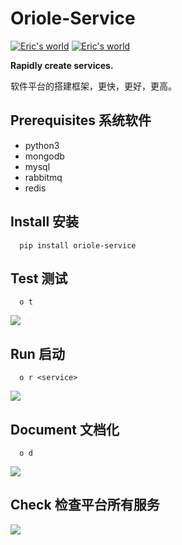 # Oriole-Service 

[![Eric's world](https://badges.gitter.im/zhouxiaoxiang/oriole-service.svg)](https://gitter.im/oriole-service/Lobby?utm_source=share-link&utm_medium=link&utm_campaign=share-link) [![Eric's world](https://travis-ci.org/zhouxiaoxiang/oriole-service.svg?branch=master)](https://travis-ci.org/zhouxiaoxiang/oriole-service)

**Rapidly create services.**

软件平台的搭建框架，更快，更好，更高。

## Prerequisites 系统软件

  - python3
  - mongodb
  - mysql
  - rabbitmq
  - redis
  
## Install 安装

```
  pip install oriole-service
```

## Test 测试

```
  o t
```

![](https://github.com/zhouxiaoxiang/oriole-service/raw/master/docs/test.gif)

## Run 启动

```
  o r <service>
```

![](https://github.com/zhouxiaoxiang/oriole-service/raw/master/docs/run.gif)

## Document 文档化

```
  o d
```

![](https://github.com/zhouxiaoxiang/oriole-service/raw/master/docs/doc.gif)


## Check 检查平台所有服务

![](https://github.com/zhouxiaoxiang/oriole-service/raw/master/docs/check_service.gif)
